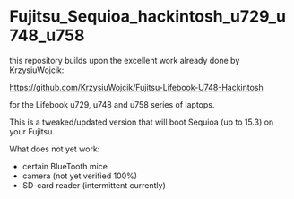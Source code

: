 # Fujitsu_Sequioa_hackintosh_u729_u748_u758

this repository builds upon the excellent work already done by KrzysiuWojcik:

 https://github.com/KrzysiuWojcik/Fujitsu-Lifebook-U748-Hackintosh 
 
 for the Lifebook u729, u748 and u758 series of laptops.
 
 This is a tweaked/updated version that will boot Sequioa (up to 15.3) on your Fujitsu.
 
 What does not yet work:
 
 - certain BlueTooth mice
 - camera (not yet verified 100%)
 - SD-card reader (intermittent currently)
